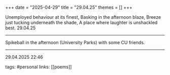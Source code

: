 +++
date = "2025-04-29"
title = "29.04.25"
themes = []
+++

Unemployed behaviour at its finest,
Basking in the afternoon blaze,
Breeze just tucking underneath the shade,
A place where laughter is unshackled best.
29.04.25

---

Spikeball in the afternoon (University Parks) with some CU friends.

---

29.04.2025 22:46

tags: #personal
links: [[poems]]
